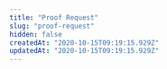 ```yaml
---
title: "Proof Request"
slug: "proof-request"
hidden: false
createdAt: "2020-10-15T09:19:15.929Z"
updatedAt: "2020-10-15T09:19:15.929Z"
---
```

